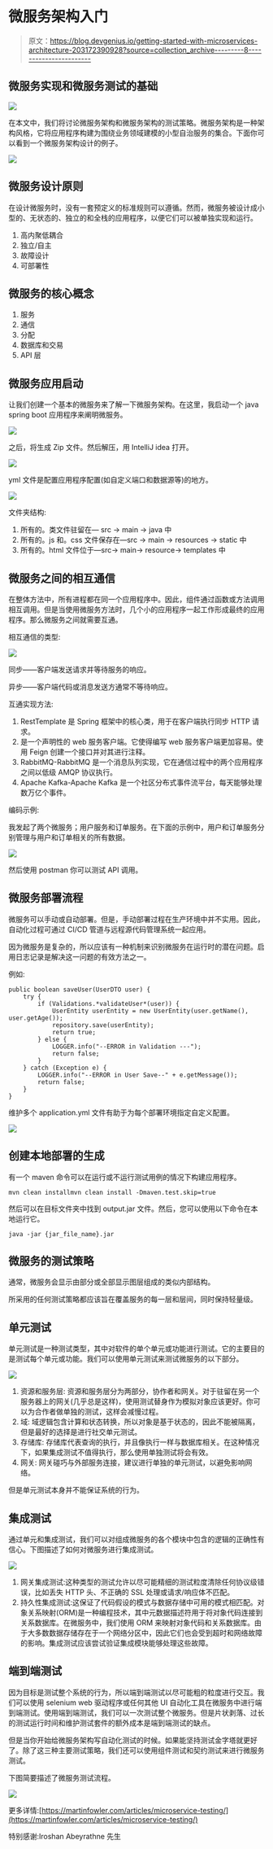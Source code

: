 # 微服务架构入门

> 原文：<https://blog.devgenius.io/getting-started-with-microservices-architecture-203172390928?source=collection_archive---------8----------------------->

## 微服务实现和微服务测试的基础

![](img/d4b16413970dffbb55d78a2767ba26c1.png)

在本文中，我们将讨论微服务架构和微服务架构的测试策略。微服务架构是一种架构风格，它将应用程序构建为围绕业务领域建模的小型自治服务的集合。下面你可以看到一个微服务架构设计的例子。

![](img/8a96adbb7855ac5abdafa0093454d9f4.png)

## 微服务设计原则

在设计微服务时，没有一套预定义的标准规则可以遵循。然而，微服务被设计成小型的、无状态的、独立的和全栈的应用程序，以便它们可以被单独实现和运行。

1.  高内聚低耦合
2.  独立/自主
3.  故障设计
4.  可部署性

## 微服务的核心概念

1.  服务
2.  通信
3.  分配
4.  数据库和交易
5.  API 层

## 微服务应用启动

让我们创建一个基本的微服务来了解一下微服务架构。在这里，我启动一个 java spring boot 应用程序来阐明微服务。

![](img/f2a298f7e1dec70b867d45af73dc72e7.png)

之后，将生成 Zip 文件。然后解压，用 IntelliJ idea 打开。

![](img/b5beace128b26913839e5f617dfdc8c7.png)

yml 文件是配置应用程序配置(如自定义端口和数据源等)的地方。

![](img/10ce5b9c7ed2839ad6c863fda91d7661.png)

文件夹结构:

1.  所有的。类文件驻留在— src -> main -> java 中
2.  所有的。js 和。css 文件保存在—src -> main -> resources -> static 中
3.  所有的。html 文件位于—src-> main-> resource-> templates 中

## 微服务之间的相互通信

在整体方法中，所有进程都在同一个应用程序中。因此，组件通过函数或方法调用相互调用。但是当使用微服务方法时，几个小的应用程序一起工作形成最终的应用程序。那么微服务之间就需要互通。

相互通信的类型:

![](img/00b1a07d5342905be466b3469b2de0ad.png)

同步——客户端发送请求并等待服务的响应。

异步——客户端代码或消息发送方通常不等待响应。

互通实现方法:

1.  RestTemplate 是 Spring 框架中的核心类，用于在客户端执行同步 HTTP 请求。
2.  是一个声明性的 web 服务客户端。它使得编写 web 服务客户端更加容易。使用 Feign 创建一个接口并对其进行注释。
3.  RabbitMQ-RabbitMQ 是一个消息队列实现，它在通信过程中的两个应用程序之间以低级 AMQP 协议执行。
4.  Apache Kafka-Apache Kafka 是一个社区分布式事件流平台，每天能够处理数万亿个事件。

编码示例:

我发起了两个微服务；用户服务和订单服务。在下面的示例中，用户和订单服务分别管理与用户和订单相关的所有数据。

![](img/f4e04607743b75e226a7f43f293d9b5a.png)

然后使用 postman 你可以测试 API 调用。

## 微服务部署流程

微服务可以手动或自动部署。但是，手动部署过程在生产环境中并不实用。因此，自动化过程可通过 CI/CD 管道与远程源代码管理系统一起应用。

因为微服务是复杂的，所以应该有一种机制来识别微服务在运行时的潜在问题。启用日志记录是解决这一问题的有效方法之一。

例如:

```
public boolean saveUser(UserDTO user) {
    try {
        if (Validations.*validateUser*(user)) {
            UserEntity userEntity = new UserEntity(user.getName(), user.getAge());
            repository.save(userEntity);
            return true;
        } else {
            LOGGER.info("--ERROR in Validation ---");
            return false;
        }
    } catch (Exception e) {
        LOGGER.info("--ERROR in User Save--" + e.getMessage());
        return false;
    }
}
```

维护多个 application.yml 文件有助于为每个部署环境指定自定义配置。

![](img/e58b2b6b82d05039fd73947b50d94bd0.png)

## 创建本地部署的生成

有一个 maven 命令可以在运行或不运行测试用例的情况下构建应用程序。

```
mvn clean installmvn clean install -Dmaven.test.skip=true
```

然后可以在目标文件夹中找到 output.jar 文件。然后，您可以使用以下命令在本地运行它。

```
java -jar {jar_file_name}.jar
```

## 微服务的测试策略

通常，微服务会显示由部分或全部显示图层组成的类似内部结构。

所采用的任何测试策略都应该旨在覆盖服务的每一层和层间，同时保持轻量级。

## 单元测试

单元测试是一种测试类型，其中对软件的单个单元或功能进行测试。它的主要目的是测试每个单元或功能。我们可以使用单元测试来测试微服务的以下部分。

![](img/7d5dfb44ba553c38e353e262971f0523.png)

1.  资源和服务层:
    资源和服务层分为两部分，协作者和网关。对于驻留在另一个服务器上的网关(几乎总是这样)，使用测试替身作为模拟对象应该更好。你可以为合作者做单独的测试，这样会减慢过程。
2.  域:
    域逻辑包含计算和状态转换，所以对象是基于状态的，因此不能被隔离，但是最好的选择是进行社交单元测试。
3.  存储库:
    存储库代表查询的执行，并且像执行一样与数据库相关。在这种情况下，如果集成测试不值得执行，那么使用单独测试将会有效。
4.  网关:
    网关碰巧与外部服务连接，建议进行单独的单元测试，以避免影响网络。

但是单元测试本身并不能保证系统的行为。

## 集成测试

通过单元和集成测试，我们可以对组成微服务的各个模块中包含的逻辑的正确性有信心。下图描述了如何对微服务进行集成测试。

![](img/3b4d245e4c29fc476cc658e778b6cf0c.png)

1.  网关集成测试:这种类型的测试允许以尽可能精细的测试粒度清除任何协议级错误，比如丢失 HTTP 头、不正确的 SSL 处理或请求/响应体不匹配。
2.  持久性集成测试:这保证了代码假设的模式与数据存储中可用的模式相匹配。对象关系映射(ORM)是一种编程技术，其中元数据描述符用于将对象代码连接到关系数据库。在微服务中，我们使用 ORM 来映射对象代码和关系数据库。由于大多数数据存储存在于一个网络分区中，因此它们也会受到超时和网络故障的影响。集成测试应该尝试验证集成模块能够处理这些故障。

## 端到端测试

因为目标是测试整个系统的行为，所以端到端测试以尽可能粗的粒度进行交互。我们可以使用 selenium web 驱动程序或任何其他 UI 自动化工具在微服务中进行端到端测试。使用端到端测试，我们可以一次测试整个微服务。但是片状剥落、过长的测试运行时间和维护测试套件的额外成本是端到端测试的缺点。

但是当你开始给微服务架构写自动化测试的时候。如果能坚持测试金字塔就更好了。除了这三种主要测试策略，我们还可以使用组件测试和契约测试来进行微服务测试。

下图简要描述了微服务测试流程。

![](img/63461c7999a9bb8d1419eb77d306943f.png)

更多详情:[https://martinfowler.com/articles/microservice-testing/](https://martinfowler.com/articles/microservice-testing/)

特别感谢:Iroshan Abeyrathne 先生